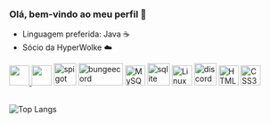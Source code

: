 ### Olá, bem-vindo ao meu perfil 👋
- Linguagem preferida: Java ☕
- Sócio da HyperWolke ☁️
<div style="display: inline_block">
                   <a href="https://www.oracle.com/java/" target="_blank" rel="noreferrer">
                     <img src="https://raw.githubusercontent.com/danielcranney/readme-generator/main/public/icons/skills/java-colored.svg" width="36" height="36"/>
                   </a>
                   <a href="https://www.python.org/" target="_blank" rel="noreferrer">
                     <img src="https://raw.githubusercontent.com/danielcranney/readme-generator/main/public/icons/skills/python-colored.svg" width="36" height="36"/></a>
                   <a href="https://spigotmc.org" target="_blank" rel="noreferrer"><img
                                src="https://avatars.githubusercontent.com/u/4350249?s=280&v=4" alt="spigot"
                                width="40" height="40" /></a>
                   <a href="https://spigotmc.org" target="_blank" rel="noreferrer"><img
                                src="https://static.wikia.nocookie.net/minecraft_de_gamepedia/images/0/09/BungeeCord.png/revision/latest?cb=20200402094722" alt="bungeecord"
                                width="80" height="40" /></a>
                   <a href="https://www.mysql.com/" target="_blank" rel="noreferrer"><img
                                src="https://raw.githubusercontent.com/danielcranney/readme-generator/main/public/icons/skills/mysql-colored.svg"
                                width="36" height="36" alt="MySQL" /></a>
                   <a href="https://www.sqlite.org/" target="_blank" rel="noreferrer"><img
                                src="https://www.vectorlogo.zone/logos/sqlite/sqlite-icon.svg" alt="sqlite" width="40"
                                height="40" /></a>
                   <a href="https://www.linux.org" target="_blank" rel="noreferrer"><img
                                src="https://raw.githubusercontent.com/danielcranney/readme-generator/main/public/icons/skills/linux-colored.svg"
                                width="36" height="36" alt="Linux" /></a>
                   <a href="https://www.discord.com/developers" target="_blank" rel="noreferrer"><img
                                src="https://upload.wikimedia.org/wikipedia/commons/b/b5/Discord_Active_Developer_Badge.svg" alt="discord"
                                width="40" height="40" /></a>
                   <a href="https://developer.mozilla.org/en-US/docs/Glossary/HTML5" target="_blank" rel="noreferrer"><img
                                src="https://raw.githubusercontent.com/danielcranney/readme-generator/main/public/icons/skills/html5-colored.svg"
                                width="36" height="36" alt="HTML5" /></a>
                   <a href="https://www.w3.org/TR/CSS/#css" target="_blank" rel="noreferrer"><img
                                src="https://raw.githubusercontent.com/danielcranney/readme-generator/main/public/icons/skills/css3-colored.svg"
                                width="36" height="36" alt="CSS3" /></a>
</div>
<br>

![Top Langs](https://github-readme-stats.vercel.app/api/top-langs/?username=swathing&layout=compact)
